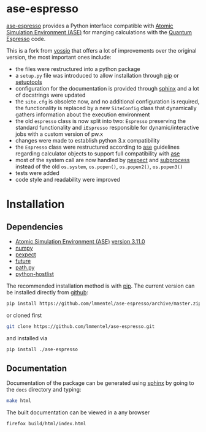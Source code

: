 # ase-espresso

[ase-espresso](https://github.com/lmmentel/ase-espresso) provides a Python interface compatible with
[Atomic Simulation Environment (ASE)][ase] for manging calculations with the [Quantum Espresso] code.

This is a fork from [vossjo][vossjo-ae] that offers a lot of improvements over the original version,
the most important ones include:

- the files were restructured into a python package
- a `setup.py` file was introduced to allow installation through [pip] or [setuptools]
- configuration for the documentation is provided through [sphinx] and a lot of docstrings were updated
- the `site.cfg` is obsolete now, and no additional configuration is required, the functionality is replaced
  by a new `SiteConfig` class that dynamically gathers information about the execution environment 
- the old `espresso` class is now split into two: `Espresso` preserving the standard functionality and
  `iEspresso` responsible for dynamic/interactive jobs with a custom version of pw.x
- changes were made to establish python 3.x compatibility
- the `Espresso` class were restructured according to [ase] guidelines regarding calculator objects to
  support full compatibility with [ase]
- most of the system call are now handled by [pexpect] and [subprocess] instead of the old `os.system`,
  `os.popen()`, `os.popen2()`, `os.popen3()`
- tests were added
- code style and readability were improved


# Installation

## Dependencies

- [Atomic Simulation Environment (ASE)][ase] [version 3.11.0](https://wiki.fysik.dtu.dk/ase/releasenotes.html#releasenotes) 
- [numpy]
- [pexpect]
- [future]
- [path.py]
- [python-hostlist]

The recommended installation method is with [pip]. The current
version can be installed directly from [github]:

```bash
pip install https://github.com/lmmentel/ase-espresso/archive/master.zip
```
or cloned first
```bash
git clone https://github.com/lmmentel/ase-espresso.git
```
and installed via
```bash
pip install ./ase-espresso
```

[ase]: https://wiki.fysik.dtu.dk/ase/index.html
[future]: http://python-future.org/
[github]: https://github.com/lmmentel/ase-espresso
[python-hostlist]: https://www.nsc.liu.se/~kent/python-hostlist/
[numpy]: http://www.numpy.org/
[path.py]: https://github.com/jaraco/path.py
[pip]: https://pip.pypa.io/en/stable/
[pexpect]: https://pexpect.readthedocs.io/en/stable
[setuptools]: https://pypi.python.org/pypi/setuptools
[sphinx]: http://www.sphinx-doc.org/en/stable/
[subprocess]: https://docs.python.org/2/library/subprocess.html
[vossjo-ae]: https://github.com/vossjo/ase-espresso
[Quantum Espresso]: http://www.quantum-espresso.org/
[wiki]: https://github.com/vossjo/ase-espresso/wiki

## Documentation

Documentation of the package can be generated using [sphinx]
by going to the ``docs`` directory and typing:

```bash
make html
```

The built documentation can be viewed in a any browser
```bash
firefox build/html/index.html
```
